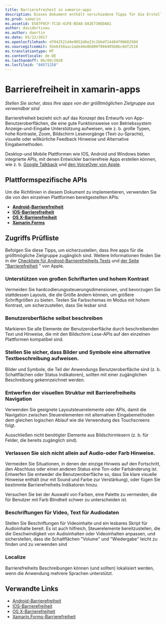 ```yaml
---
title: Barrierefreiheit in xamarin-apps
description: Dieses Dokument enthält verschiedene Tipps für die Erstellung von zugänglichen apps. Sie enthält beispielsweise Empfehlungen zu großen Schriftarten, hohem Kontrast, selbst beschreibenden Schnittstellen und mehr.
ms.prod: xamarin
ms.assetid: E587F0CF-7C1D-41F8-B5A8-DA3E738EDA81
author: davidortinau
ms.author: daortin
ms.date: 03/22/2017
ms.openlocfilehash: df042521d4e9852d6e23c2bbdf24484f9068250d
ms.sourcegitcommit: 93e6358aac2ade44e8b800f066405b8bc8df2510
ms.translationtype: MT
ms.contentlocale: de-DE
ms.lasthandoff: 06/09/2020
ms.locfileid: "84571258"
---
```

# <a name="accessibility-in-xamarin-apps"></a>Barrierefreiheit in xamarin-apps

_Stellen Sie sicher, dass Ihre apps von der größtmöglichen Zielgruppe aus verwendbar sind_

Barrierefreiheit bezieht sich auf das Konzept des Entwurfs von App-Benutzeroberflächen, die eine gute Funktionsweise von Betriebssystem Anzeige-und-Eingabe Unterstützung aufweisen, wie z. b. große Typen, hohe Kontraste, Zoom, Bildschirm Lesevorgänge (Text-zu-Sprache), visuelle oder willkürliche Feedback Hinweise und Alternative Eingabemethoden.

Desktop-und Mobile Plattformen wie IOS, Android und Windows bieten integrierte APIs, mit denen Entwickler barrierefreie Apps erstellen können, wie z. b. [Google Talkback](https://play.google.com/store/apps/details?id=com.google.android.marvin.talkback) und [den VoiceOver von Apple](https://www.apple.com/accessibility/ios/voiceover/).

## <a name="platform-specific-apis"></a>Plattformspezifische APIs

Um die Richtlinien in diesem Dokument zu implementieren, verwenden Sie die von den einzelnen Plattformen bereitgestellten APIs:

- [**Android-Barrierefreiheit**](~/android/app-fundamentals/accessibility.md)
- [**IOS-Barrierefreiheit**](~/ios/app-fundamentals/accessibility.md)
- [**OS X-Barrierefreiheit**](~/mac/app-fundamentals/accessibility.md)
- [**Xamarin.Forms**](~/xamarin-forms/app-fundamentals/accessibility/index.md)

<a name="checklist"></a>

## <a name="accessibility-checklist"></a>Zugriffs Prüfliste

Befolgen Sie diese Tipps, um sicherzustellen, dass Ihre apps für die größtmögliche Zielgruppe zugänglich sind. Weitere Informationen finden Sie in der [Checkliste für Android-Barrierefreiheits Tests](https://developer.android.com/training/accessibility/testing.html) und [der Seite "Barrierefreiheit](https://www.apple.com/accessibility/) " von Apple.

### <a name="support-large-fonts-and-high-contrast"></a>Unterstützen von großen Schriftarten und hohem Kontrast

Vermeiden Sie hardcodierungssteuerungsdimensionen, und bevorzugen Sie stattdessen Layouts, die die Größe ändern können, um größere Schriftgrößen zu bieten.
Testen Sie Farbschemas im Modus mit hohem Kontrast, um sicherzustellen, dass Sie lesbar sind.

### <a name="make-the-user-interface-self-describing"></a>Benutzeroberfläche selbst beschreiben

Markieren Sie alle Elemente der Benutzeroberfläche durch beschreibenden Text und Hinweise, die mit den Bildschirm Lese-APIs auf den einzelnen Plattformen kompatibel sind.

### <a name="ensure-that-images-and-icons-have-an-alternate-text-description"></a>Stellen Sie sicher, dass Bilder und Symbole eine alternative Textbeschreibung aufweisen.

Bilder und Symbole, die Teil der Anwendungs Benutzeroberfläche sind (z. b. Schaltflächen oder Status Indikatoren), sollten mit einer zugänglichen Beschreibung gekennzeichnet werden.

### <a name="design-the-visual-tree-with-accessible-navigation-in-mind"></a>Entwerfen der visuellen Struktur mit Barrierefreiheits Navigation

Verwenden Sie geeignete Layoutsteuerelemente oder APIs, damit die Navigation zwischen Steuerelementen mit alternativen Eingabemethoden dem gleichen logischen Ablauf wie die Verwendung des Touchscreens folgt.

Ausschließen nicht benötigter Elemente aus Bildschirmlesern (z. b. für Felder, die bereits zugänglich sind).

### <a name="dont-rely-on-audio-or-color-cues-alone"></a>Verlassen Sie sich nicht allein auf Audio-oder Farb Hinweise.

Vermeiden Sie Situationen, in denen der einzige Hinweis auf den Fortschritt, den Abschluss oder einen anderen Status eine Ton-oder Farbänderung ist. Entwerfen Sie entweder die Benutzeroberfläche so, dass Sie klare visuelle Hinweise enthält (nur mit Sound und Farbe zur Verstärkung), oder fügen Sie bestimmte Barrierefreiheits Indikatoren hinzu.

Versuchen Sie bei der Auswahl von Farben, eine Palette zu vermeiden, die für Benutzer mit Farb Blindheit schwer zu unterscheiden ist.

### <a name="captioning-for-video-text-for-audio"></a>Beschriftungen für Video, Text für Audiodaten

Stellen Sie Beschriftungen für Videoinhalte und ein lesbares Skript für Audioinhalte bereit. Es ist auch hilfreich, Steuerelemente bereitzustellen, die die Geschwindigkeit von Audioinhalten oder Videoinhalten anpassen, und sicherstellen, dass die Schaltflächen "Volume" und "Wiedergabe" leicht zu finden und zu verwenden sind

### <a name="localize"></a>Localize

Barrierefreiheits Beschreibungen können (und sollten) lokalisiert werden, wenn die Anwendung mehrere Sprachen unterstützt.

## <a name="related-links"></a>Verwandte Links

- [Android-Barrierefreiheit](~/android/app-fundamentals/accessibility.md)
- [IOS-Barrierefreiheit](~/ios/app-fundamentals/accessibility.md)
- [OS X-Barrierefreiheit](~/mac/app-fundamentals/accessibility.md)
- [Xamarin.Forms-Barrierefreiheit](~/xamarin-forms/app-fundamentals/accessibility/index.md)
